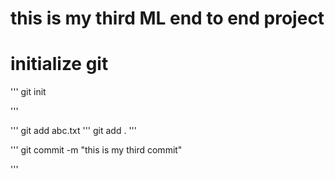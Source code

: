 # this is my third ML end to end project

# initialize git 
'''
git init

'''

'''
git add abc.txt
'''
git add .
'''

'''
git commit -m "this is my third commit"

'''
